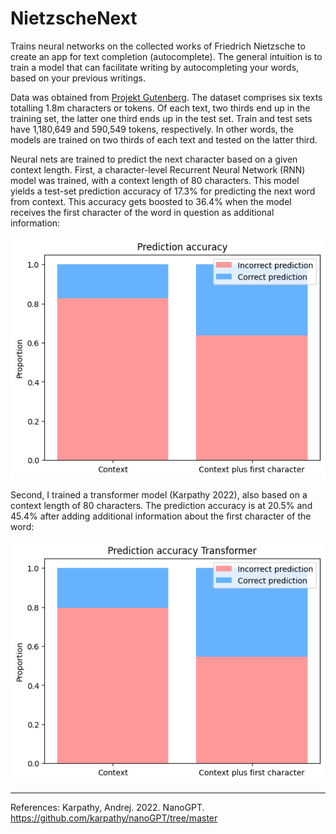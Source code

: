 # NietzscheNext

Trains neural networks on the collected works of Friedrich Nietzsche to create an app for text completion (autocomplete). The general intuition is to train a model that can facilitate writing by autocompleting your words, based on your previous writings. 

Data was obtained from [Projekt Gutenberg](https://www.gutenberg.org/ebooks/author/779). The dataset comprises six texts totalling 1.8m characters or tokens. Of each text, two thirds end up in the training set, the latter one third ends up in the test set. Train and test sets have 1,180,649 and 590,549 tokens, respectively. In other words, the models are trained on two thirds of each text and tested on the latter third. 

Neural nets are trained to predict the next character based on a given context length. First, a character-level Recurrent Neural Network (RNN) model was trained, with a context length of 80 characters. This model yields a test-set prediction accuracy of 17.3% for predicting the next word from context. This accuracy gets boosted to 36.4% when the model receives the first character of the word in question as additional information: 

![see Figure 1](figures/rnn_prediction_accuracy.png)

Second, I trained a transformer model (Karpathy 2022), also based on a context length of 80 characters. The prediction accuracy is at 20.5% and 45.4% after adding additional information about the first character of the word: 

![Figure 2](figures/prediction_accuracy_transformer.png)

----
References:
Karpathy, Andrej. 2022. NanoGPT. https://github.com/karpathy/nanoGPT/tree/master



